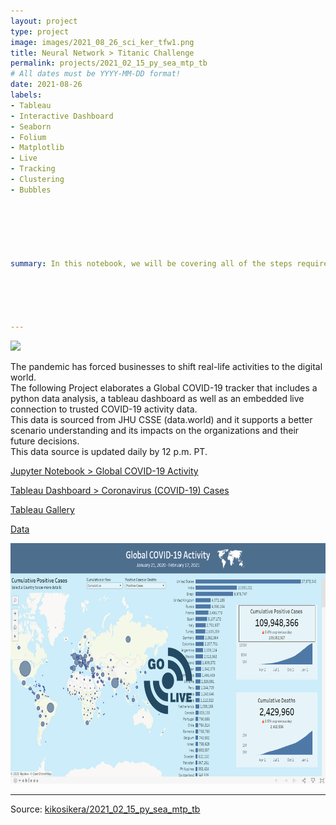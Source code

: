 ```yaml
---
layout: project
type: project
image: images/2021_08_26_sci_ker_tfw1.png
title: Neural Network > Titanic Challenge
permalink: projects/2021_02_15_py_sea_mtp_tb
# All dates must be YYYY-MM-DD format!
date: 2021-08-26
labels:
- Tableau
- Interactive Dashboard
- Seaborn
- Folium
- Matplotlib
- Live
- Tracking
- Clustering
- Bubbles






summary: In this notebook, we will be covering all of the steps required to train, tune and assess a neural network that predicts a survival model on the Titanic.





---
```


<img class="ui image" src="{{ site.baseurl }}/images/2021_02_15_py_sea_mtp_tb_pannel.png">

The pandemic has forced businesses to shift real-life activities to the digital world.<br/>
The following Project elaborates a Global COVID-19 tracker that includes a python data analysis, a tableau dashboard as well as an embedded live connection to trusted COVID-19 activity data.<br/>
This data is sourced from JHU CSSE (data.world) and it supports a better scenario understanding and its impacts on the organizations and their future decisions.<br/>
This data source is updated daily by 12 p.m. PT.


[Jupyter Notebook > Global COVID-19 Activity](https://colab.research.google.com/gist/kikosikera/20678b7cf6cd2d8ecde1a41ab992cebb/2021_02_15_py_sea_mtp_tb.ipynb?authuser=1)

[Tableau Dashboard > Coronavirus (COVID-19) Cases](https://public.tableau.com/profile/cristiano.siqueira#!/vizhome/CoronavirusCOVID-19Cases_16132339141750/COVID-19GlobalView)

[Tableau Gallery](https://public.tableau.com/profile/cristiano.siqueira#!)

[Data](https://github.com/kikosikera/2021_02_15_py_sea_mtp_tb/tree/master/data)


 <a href="https://public.tableau.com/profile/cristiano.siqueira#!/vizhome/CoronavirusCOVID-19Cases_16132339141750/COVID-19GlobalView">
  <img src="/images/2021_02_15_py_sea_mtp_tb_tableau.png" style="width:695px;height:385px;"/>
 </a>


<hr>

Source: <a href="https://github.com/kikosikera/2021_02_15_py_sea_mtp_tb/tree/main/data"><i class="large github icon"></i>kikosikera/2021_02_15_py_sea_mtp_tb</a>

